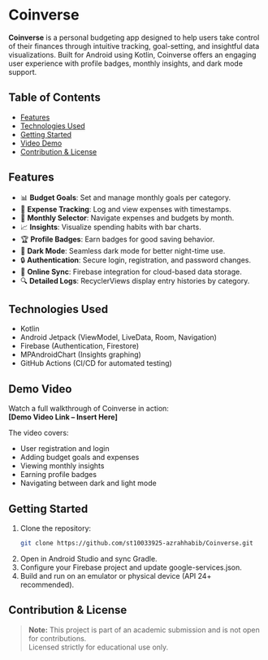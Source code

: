 # Coinverse

**Coinverse** is a personal budgeting app designed to help users take control of their finances through intuitive tracking, goal-setting, and insightful data visualizations. Built for Android using Kotlin, Coinverse offers an engaging user experience with profile badges, monthly insights, and dark mode support.

## Table of Contents

- [Features](#features)
- [Technologies Used](#technologies-used)
- [Getting Started](#getting-started)
- [Video Demo](#demo-video)
- [Contribution & License](#contribution--license)

## Features

- 📊 **Budget Goals**: Set and manage monthly goals per category.
- 💸 **Expense Tracking**: Log and view expenses with timestamps.
- 📅 **Monthly Selector**: Navigate expenses and budgets by month.
- 📈 **Insights**: Visualize spending habits with bar charts.
- 🏆 **Profile Badges**: Earn badges for good saving behavior.
- 🌙 **Dark Mode**: Seamless dark mode for better night-time use.
- 🔒 **Authentication**: Secure login, registration, and password changes.
- 🔄 **Online Sync**: Firebase integration for cloud-based data storage.
- 🔍 **Detailed Logs**: RecyclerViews display entry histories by category.

## Technologies Used

- Kotlin
- Android Jetpack (ViewModel, LiveData, Room, Navigation)
- Firebase (Authentication, Firestore)
- MPAndroidChart (Insights graphing)
- GitHub Actions (CI/CD for automated testing)

## Demo Video

Watch a full walkthrough of Coinverse in action:  
**[Demo Video Link – Insert Here]**

The video covers:

  - User registration and login
  - Adding budget goals and expenses
  - Viewing monthly insights
  -  Earning profile badges
  -  Navigating between dark and light mode

## Getting Started

1. Clone the repository:
   ```bash
   git clone https://github.com/st10033925-azrahhabib/Coinverse.git
2. Open in Android Studio and sync Gradle.
3. Configure your Firebase project and update google-services.json.
4. Build and run on an emulator or physical device (API 24+ recommended).

## Contribution & License

> **Note:** This project is part of an academic submission and is not open for contributions.  
> Licensed strictly for educational use only.
